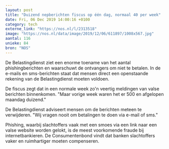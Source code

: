 ```yaml
---
layout: post
title: "Duizend nepberichten fiscus op één dag, normaal 40 per week"
date: Fri, 06 Dec 2019 14:00:16 +0100
category: tech
externe_link: "https://nos.nl/l/2313518"
image: "https://nos.nl/data/image/2019/12/06/611897/1008x567.jpg"
aantal: 116
unieke: 84
bron: "NOS"
---
```


<p>De Belastingdienst ziet een enorme toename van het aantal phishingberichten en waarschuwt de ontvangers om niet te betalen. In de e-mails en sms-berichten staat dat mensen direct een openstaande rekening van de Belastingdienst moeten voldoen.</p>
<p>De fiscus zegt dat in een normale week zo'n veertig meldingen van valse berichten binnenkomen. "Maar vorige week waren het er 500 en afgelopen maandag duizend."</p>
<p>De Belastingdienst adviseert mensen om de berichten meteen te verwijderen. "Wij vragen nooit om betalingen te doen via e-mail of sms."</p>
<p>Phishing, waarbij slachtoffers vaak met een smoes via een link naar een valse website worden gelokt, is de meest voorkomende fraude bij internetbankieren. De Consumentenbond vindt dat banken slachtoffers vaker en ruimhartiger moeten compenseren.</p>
